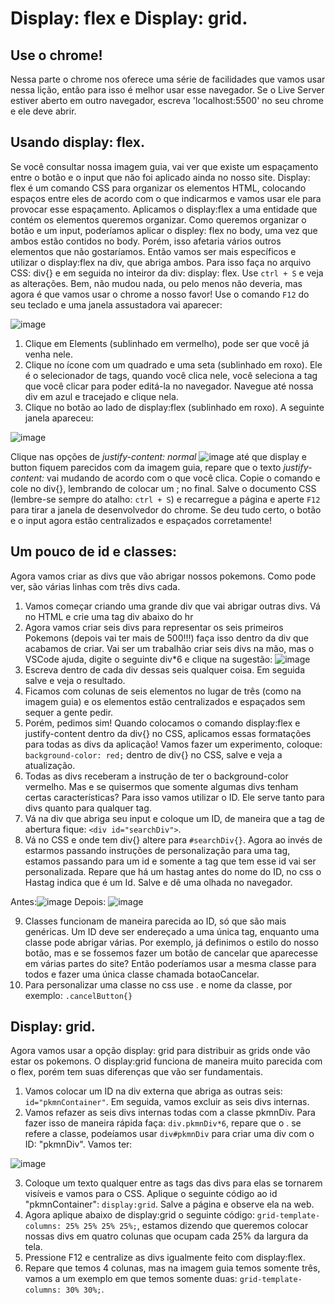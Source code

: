 # Display: flex e Display: grid.

## Use o chrome!
  Nessa parte o chrome nos oferece uma série de facilidades que vamos usar nessa lição, então para isso é melhor usar esse navegador. Se o Live Server estiver aberto em outro navegador, escreva 'localhost:5500' no seu chrome e ele deve abrir.
  
## Usando display: flex.
  
  Se você consultar nossa imagem guia, vai ver que existe um espaçamento entre o botão e o input que não foi aplicado ainda no nosso site. Display: flex é um comando CSS para organizar os elementos HTML, colocando espaços entre eles de acordo com o que indicarmos e vamos usar ele para provocar esse espaçamento.
  Aplicamos o display:flex a uma entidade que contém os elementos queremos organizar. Como queremos organizar o botão e um input, poderíamos aplicar o displey: flex no body, uma vez que ambos estão contidos no body. Porém, isso afetaria vários outros elementos que não gostaríamos. Então vamos ser mais específicos e utilizar o display:flex na div, que abriga ambos. Para isso faça no arquivo CSS: div{} e em seguida no inteiror da div: display: flex.
  Use `ctrl + S` e veja as alterações. Bem, não mudou nada, ou pelo menos não deveria, mas agora é que vamos usar o chrome a nosso favor! Use o comando `F12` do seu teclado e uma janela assustadora vai aparecer:

  ![image](https://user-images.githubusercontent.com/39773960/218122241-c575afe7-50fd-41ae-bcfd-365955a80b14.png)

  1) Clique em Elements (sublinhado em vermelho), pode ser que você já venha nele.
  2) Clique no ícone com um quadrado e uma seta (sublinhado em roxo). Ele é o selecionador de tags, quando você clica nele, você seleciona a tag que você clicar para poder editá-la no navegador. Navegue até nossa div em azul e tracejado e clique nela.
  3) Clique no botão ao lado de display:flex (sublinhado em roxo). A seguinte janela apareceu:
 
 ![image](https://user-images.githubusercontent.com/39773960/218122973-5ada4b9b-ecc2-4696-a197-574c0c80c23d.png)

  Clique nas opções de _justify-content: normal_ ![image](https://user-images.githubusercontent.com/39773960/218123687-c5a7f133-47ad-490e-84f1-b656f808ae31.png)
 até que display e button fiquem parecidos com da imagem guia, repare que o texto _justify-content:_ vai mudando de acordo com o que você clica. Copie o comando e cole no div{}, lembrando de colocar um ; no final.
  Salve o documento CSS (lembre-se sempre do atalho: `ctrl + S`) e recarregue a página e aperte `F12` para tirar a janela de desenvolvedor do chrome. Se deu tudo certo, o botão e o input agora estão centralizados e espaçados corretamente!
  
## Um pouco de id e classes:

  Agora vamos criar as divs que vão abrigar nossos pokemons. Como pode ver, são várias linhas com três divs cada.
  
  1) Vamos começar criando uma grande div que vai abrigar outras divs. Vá no HTML e crie uma tag div abaixo do hr
  2) Agora vamos criar seis divs para representar os seis primeiros Pokemons (depois vai ter mais de 500!!!) faça isso dentro da div que acabamos de criar. Vai ser um trabalhão criar seis divs na mão, mas o VSCode ajuda, digite o seguinte div*6 e clique na sugestão: ![image](https://user-images.githubusercontent.com/39773960/218125722-3ceaac1b-8eb2-48b2-bc7f-21fc982afd88.png)
  3) Escreva dentro de cada div dessas seis qualquer coisa. Em seguida salve e veja o resultado.
  4) Ficamos com colunas de seis elementos no lugar de três (como na imagem guia) e os elementos estão centralizados e espaçados sem sequer a gente pedir.
  5) Porém, pedimos sim! Quando colocamos o comando display:flex e justify-content dentro da div{} no CSS, aplicamos essas formatações para todas as divs da aplicação! Vamos fazer um experimento, coloque: `background-color: red;` dentro de div{} no CSS, salve e veja a atualização.
  6) Todas as divs receberam a instrução de ter o background-color vermelho. Mas e se quisermos que somente algumas divs tenham certas características? Para isso vamos utilizar o ID. Ele serve tanto para divs quanto para qualquer tag.
  7) Vá na div que abriga seu input e coloque um ID, de maneira que a tag de abertura fique: `<div id="searchDiv">`.
  8) Vá no CSS e onde tem div{} altere para `#searchDiv{}`. Agora ao invés de estarmos passando instruções de personalização para uma tag, estamos passando para um id e somente a tag que tem esse id vai ser personalizada. Repare que há um hastag antes do nome do ID, no css o Hastag indica que é um Id. Salve e dê uma olhada no navegador.

Antes:![image](https://user-images.githubusercontent.com/39773960/218128611-e32f86db-1773-485d-98e8-13993b973191.png)
 Depois: ![image](https://user-images.githubusercontent.com/39773960/218128505-2f335964-e420-4cf7-90d5-dc28ba896b09.png)
 
  9) Classes funcionam de maneira parecida ao ID, só que são mais genéricas. Um ID deve ser endereçado a uma única tag, enquanto uma classe pode abrigar várias. Por exemplo, já definimos o estilo do nosso botão, mas e se fossemos fazer um botão de cancelar que aparecesse em várias partes do site? Então poderíamos usar a mesma classe para todos e fazer uma única classe chamada botaoCancelar.
  10) Para personalizar uma classe no css use . e nome da classe, por exemplo: `.cancelButton{}`

## Display: grid.

  Agora vamos usar a opção display: grid para distribuir as grids onde vão estar os pokemons. O display:grid funciona de maneira muito parecida com o flex, porém tem suas diferenças que vão ser fundamentais.
  1) Vamos colocar um ID na div externa que abriga as outras seis: `id="pkmnContainer"`. Em seguida, vamos excluir as seis divs internas.
  2) Vamos refazer as seis divs internas todas com a classe pkmnDiv. Para fazer isso de maneira rápida faça: `div.pkmnDiv*6`, repare que o . se refere a classe, podeíamos usar `div#pkmnDiv` para criar uma div com o ID: "pkmnDiv". Vamos ter:
  
  ![image](https://user-images.githubusercontent.com/39773960/218184095-ef92e89c-593c-40a0-81e7-ee7bfc398922.png)

  3) Coloque um texto qualquer entre as tags das divs para elas se tornarem visíveis e vamos para o CSS. Aplique o seguinte código ao id "pkmnContainer": `display:grid`. Salve a página e observe ela na web.
  4) Agora aplique abaixo de display:grid o seguinte código: `grid-template-columns: 25% 25% 25% 25%;`, estamos dizendo que queremos colocar nossas divs em quatro colunas que ocupam cada 25% da largura da tela.
  5) Pressione F12 e centralize as divs igualmente feito com display:flex.
  6) Repare que temos 4 colunas, mas na imagem guia temos somente três, vamos a um exemplo em que temos somente duas: `grid-template-columns: 30% 30%;`.
